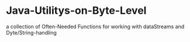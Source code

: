 # Java-Utilitys-on-Byte-Level
a collection of Often-Needed Functions for working with dataStreams and Dyte/String-handling

